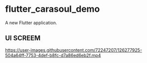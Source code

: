 # flutter_carasoul_demo

A new Flutter application.

## UI SCREEM

https://user-images.githubusercontent.com/72247207/126277925-504a64ff-7753-4def-b8fc-d7a86ed6eb2f.mp4
